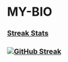 # MY-BIO
### [Streak Stats](https://github.com/Qwabena-Proxy/github-readme-streak-stats)   

### [![GitHub Streak](https://github-readme-streak-stats.herokuapp.com/?userQwabena-Proxy&theme=dark)](https://github.com/Qwabena-Proxy/github-readme-streak-stats)
